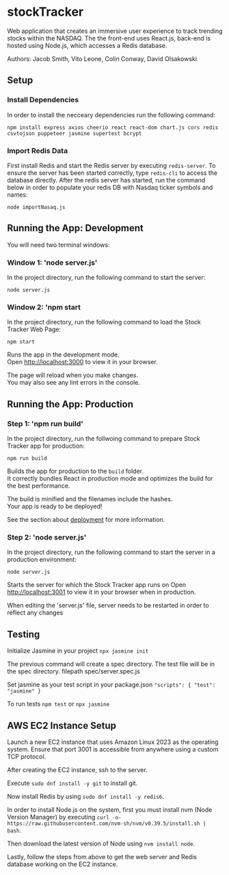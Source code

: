 # stockTracker
Web application that creates an immersive user experience to track trending stocks within the NASDAQ. The the front-end uses React.js, back-end is hosted using Node.js, which accesses a Redis database.

Authors:
Jacob Smith, Vito Leone, Colin Conway, David Olsakowski

## Setup

### Install Dependencies

In order to install the necceary dependencies run the following command:

`npm install express axios cheerio react react-dom chart.js cors redis csvtojson puppeteer jasmine supertest bcrypt`

### Import Redis Data

First install Redis and start the Redis server by executing `redis-server`. To ensure the server has been started correctly, type `redis-cli` to access the database directly. After the redis server has started, run the command below in order to populate your 
redis DB with Nasdaq ticker symbols and names:

`node importNasaq.js`

## Running the App: Development

You will need two terminal windows:

### Window 1: 'node server.js'
In the project directory, run the following command to start the server:

`node server.js`

### Window 2: 'npm start
In the project directory, run the following command to load the Stock Tracker Web Page:

`npm start`

Runs the app in the development mode.\
Open [http://localhost:3000](http://localhost:3000) to view it in your browser.

The page will reload when you make changes.\
You may also see any lint errors in the console.

## Running the App: Production

### Step 1: 'npm run build'
In the project directory, run the follwoing command to prepare Stock Tracker app for production:

`npm run build`

Builds the app for production to the `build` folder.\
It correctly bundles React in production mode and optimizes the build for the best performance.

The build is minified and the filenames include the hashes.\
Your app is ready to be deployed!

See the section about [deployment](https://facebook.github.io/create-react-app/docs/deployment) for more information.

### Step 2: 'node server.js'
In the project directory, run the following command to start the server in a production environment:

`node server.js`

Starts the server for which the Stock Tracker app runs on
Open [http://localhost:3001](http://localhost:3001) to view it in your browser when in production.

When editing the 'server.js' file, server needs to be restarted in order to reflect any changes

## Testing

Initialize Jasmine in your project
`npx jasmine init`

The previous command will create a spec directory. The test file will be in the spec directory. filepath spec/server.spec.js

Set jasmine as your test script in your package.json
`"scripts": { "test": "jasmine" }`

To run tests `npm test` or `npx jasmine`

## AWS EC2 Instance Setup

Launch a new EC2 instance that uses Amazon Linux 2023 as the operating system. Ensure that port 3001 is accessible from anywhere using a custom TCP protocol. 

After creating the EC2 instance, ssh to the server.

Execute `sudo dnf install -y git` to install git.

Now install Redis by using `sudo dnf install -y redis6`.

In order to install Node.js on the system, first you must install nvm (Node Version Manager) by executing `curl -o- https://raw.githubusercontent.com/nvm-sh/nvm/v0.39.5/install.sh | bash`.

Then download the latest version of Node using `nvm install node`.

Lastly, follow the steps from above to get the web server and Redis database working on the EC2 instance.